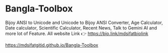 # Bangla-Toolbox
Bijoy ANSI to Unicode and Unicode to Bijoy ANSI Converter, Age Calculator, Date calculator, Scientific Calculator, Recent News, Talk to Gemini AI and more lot of Feature.
All website Link 👉 https://bio.link/mdsifatbiolink

https://mdsifatgitid.github.io/Bangla-Toolbox
